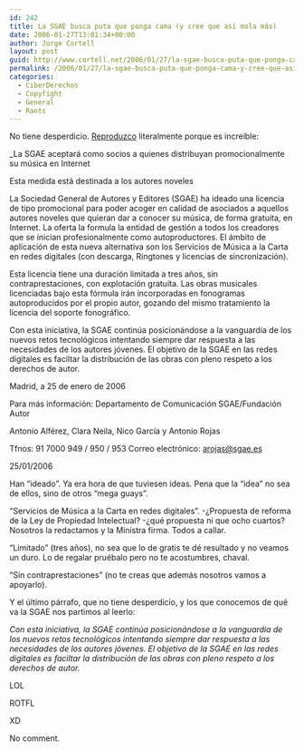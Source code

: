 ```yaml
---
id: 242
title: La SGAE busca puta que ponga cama (y cree que así­ mola más)
date: 2006-01-27T13:01:34+00:00
author: Jorge Cortell
layout: post
guid: http://www.cortell.net/2006/01/27/la-sgae-busca-puta-que-ponga-cama-y-cree-que-asi-mola-mas/
permalink: /2006/01/27/la-sgae-busca-puta-que-ponga-cama-y-cree-que-asi-mola-mas/
categories:
  - CiberDerechos
  - Copyfight
  - General
  - Rants
---
```

No tiene desperdicio. [Reproduzco](http://www.sgae.es/contenido/cont.inm?instanceId=1364&tipoId=38&selectedMenu=29) literalmente porque es increí­ble:

_La SGAE aceptará como socios a quienes distribuyan promocionalmente su música en Internet
  
Esta medida está destinada a los autores noveles</p> 

La Sociedad General de Autores y Editores (SGAE) ha ideado una licencia de tipo promocional para poder acoger en calidad de asociados a aquellos autores noveles que quieran dar a conocer su música, de forma gratuita, en Internet. La oferta la formula la entidad de gestión a todos los creadores que se inician profesionalmente como autoproductores. El ámbito de aplicación de esta nueva alternativa son los Servicios de Música a la Carta en redes digitales (con descarga, Ringtones y licencias de sincronización).

Esta licencia tiene una duración limitada a tres años, sin contraprestaciones, con explotación gratuita. Las obras musicales licenciadas bajo esta fórmula irán incorporadas en fonogramas autoproducidos por el propio autor, gozando del mismo tratamiento la licencia del soporte fonográfico.

Con esta iniciativa, la SGAE continúa posicionándose a la vanguardia de los nuevos retos tecnológicos intentando siempre dar respuesta a las necesidades de los autores jóvenes. El objetivo de la SGAE en las redes digitales es faciltar la distribución de las obras con pleno respeto a los derechos de autor.

Madrid, a 25 de enero de 2006
  
Para más información: Departamento de Comunicación SGAE/Fundación Autor
  
Antonio Alférez, Clara Neila, Nico Garcí­a y Antonio Rojas
  
Tfnos: 91 7000 949 / 950 / 953 Correo electrónico: arojas@sgae.es

25/01/2006</em>

Han &#8220;ideado&#8221;. Ya era hora de que tuviesen ideas. Pena que la &#8220;idea&#8221; no sea de ellos, sino de otros &#8220;mega guays&#8221;.

&#8220;Servicios de Música a la Carta en redes digitales&#8221;. -¿Propuesta de reforma de la Ley de Propiedad Intelectual? -¿qué propuesta ni que ocho cuartos? Nosotros la redactamos y la Ministra firma. Todos a callar.

&#8220;Limitado&#8221; (tres años), no sea que lo de gratis te dé resultado y no veamos un duro. Lo de regalar pruébalo pero no te acostumbres, chaval.

&#8220;Sin contraprestaciones&#8221; (no te creas que además nosotros vamos a apoyarlo).

Y el último párrafo, que no tiene desperdicio, y los que conocemos de qué va la SGAE nos partimos al leerlo:
  
_Con esta iniciativa, la SGAE continúa posicionándose a la vanguardia de los nuevos retos tecnológicos intentando siempre dar respuesta a las necesidades de los autores jóvenes. El objetivo de la SGAE en las redes digitales es faciltar la distribución de las obras con pleno respeto a los derechos de autor._
  
LOL
  
ROTFL
  
XD
  
No comment.